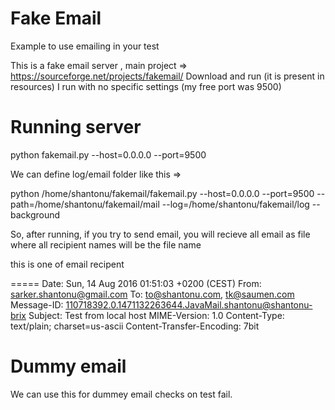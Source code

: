 # Fake Email 
Example to use emailing in your test

This is a fake email server , main project => https://sourceforge.net/projects/fakemail/
Download and run (it is present in resources)
I run with no specific settings (my free port was 9500)

# Running server
python fakemail.py --host=0.0.0.0 --port=9500

We can define log/email folder like this =>

python /home/shantonu/fakemail/fakemail.py --host=0.0.0.0 --port=9500 --path=/home/shantonu/fakemail/mail --log=/home/shantonu/fakemail/log --background

So, after running, if you try to send email, you will recieve all email as file where all recipient names will be the file name

this is one of email recipent

=====
Date: Sun, 14 Aug 2016 01:51:03 +0200 (CEST)
From: sarker.shantonu@gmail.com
To: to@shantonu.com, tk@saumen.com
Message-ID: <110718392.0.1471132263644.JavaMail.shantonu@shantonu-brix>
Subject: Test from local host
MIME-Version: 1.0
Content-Type: text/plain; charset=us-ascii
Content-Transfer-Encoding: 7bit

Dummy email
========

We can use this for dummey email checks on test fail.

